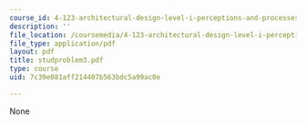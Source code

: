 ```yaml
---
course_id: 4-123-architectural-design-level-i-perceptions-and-processes-fall-2003
description: ''
file_location: /coursemedia/4-123-architectural-design-level-i-perceptions-and-processes-fall-2003/7c39e081aff214407b563bdc5a99ac0e_studproblem3.pdf
file_type: application/pdf
layout: pdf
title: studproblem3.pdf
type: course
uid: 7c39e081aff214407b563bdc5a99ac0e

---
```

None